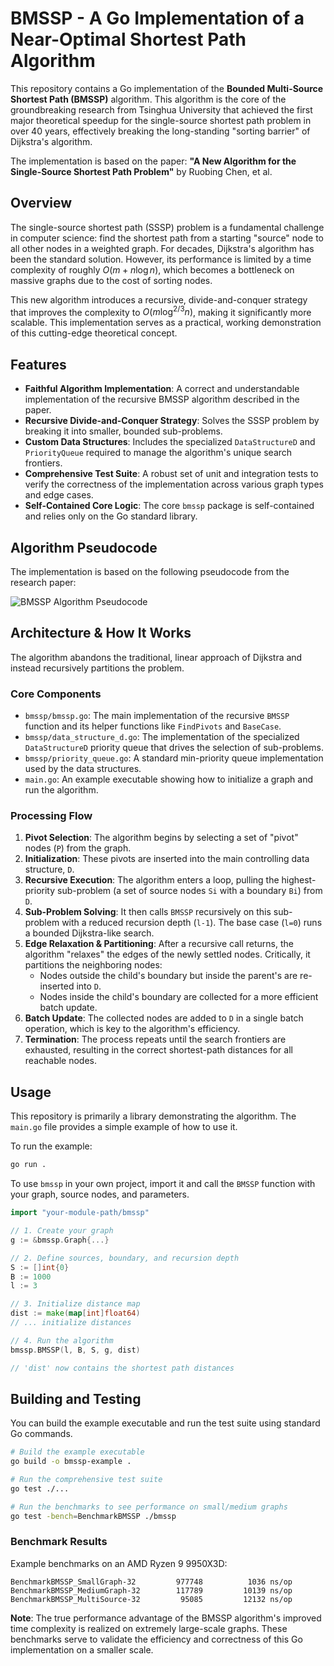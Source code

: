 # BMSSP - A Go Implementation of a Near-Optimal Shortest Path Algorithm

This repository contains a Go implementation of the **Bounded Multi-Source Shortest Path (BMSSP)** algorithm. This algorithm is the core of the groundbreaking research from Tsinghua University that achieved the first major theoretical speedup for the single-source shortest path problem in over 40 years, effectively breaking the long-standing "sorting barrier" of Dijkstra's algorithm.

The implementation is based on the paper: **"A New Algorithm for the Single-Source Shortest Path Problem"** by Ruobing Chen, et al.

## Overview

The single-source shortest path (SSSP) problem is a fundamental challenge in computer science: find the shortest path from a starting "source" node to all other nodes in a weighted graph. For decades, Dijkstra's algorithm has been the standard solution. However, its performance is limited by a time complexity of roughly $O(m + n \log n)$, which becomes a bottleneck on massive graphs due to the cost of sorting nodes.

This new algorithm introduces a recursive, divide-and-conquer strategy that improves the complexity to $O(m \log^{2/3} n)$, making it significantly more scalable. This implementation serves as a practical, working demonstration of this cutting-edge theoretical concept.

## Features

* **Faithful Algorithm Implementation**: A correct and understandable implementation of the recursive BMSSP algorithm described in the paper.
* **Recursive Divide-and-Conquer Strategy**: Solves the SSSP problem by breaking it into smaller, bounded sub-problems.
* **Custom Data Structures**: Includes the specialized `DataStructureD` and `PriorityQueue` required to manage the algorithm's unique search frontiers.
* **Comprehensive Test Suite**: A robust set of unit and integration tests to verify the correctness of the implementation across various graph types and edge cases.
* **Self-Contained Core Logic**: The core `bmssp` package is self-contained and relies only on the Go standard library.

## Algorithm Pseudocode

The implementation is based on the following pseudocode from the research paper:

![BMSSP Algorithm Pseudocode](https://waifuvault.moe/f/e0086426-3adb-4dba-bc12-88e661673e10/GyAKU3rXQAAB_JI.jpg)

## Architecture & How It Works

The algorithm abandons the traditional, linear approach of Dijkstra and instead recursively partitions the problem.

### Core Components

* `bmssp/bmssp.go`: The main implementation of the recursive `BMSSP` function and its helper functions like `FindPivots` and `BaseCase`.
* `bmssp/data_structure_d.go`: The implementation of the specialized `DataStructureD` priority queue that drives the selection of sub-problems.
* `bmssp/priority_queue.go`: A standard min-priority queue implementation used by the data structures.
* `main.go`: An example executable showing how to initialize a graph and run the algorithm.

### Processing Flow

1.  **Pivot Selection**: The algorithm begins by selecting a set of "pivot" nodes (`P`) from the graph.
2.  **Initialization**: These pivots are inserted into the main controlling data structure, `D`.
3.  **Recursive Execution**: The algorithm enters a loop, pulling the highest-priority sub-problem (a set of source nodes `Si` with a boundary `Bi`) from `D`.
4.  **Sub-Problem Solving**: It then calls `BMSSP` recursively on this sub-problem with a reduced recursion depth (`l-1`). The base case (`l=0`) runs a bounded Dijkstra-like search.
5.  **Edge Relaxation & Partitioning**: After a recursive call returns, the algorithm "relaxes" the edges of the newly settled nodes. Critically, it partitions the neighboring nodes:
    * Nodes outside the child's boundary but inside the parent's are re-inserted into `D`.
    * Nodes inside the child's boundary are collected for a more efficient batch update.
6.  **Batch Update**: The collected nodes are added to `D` in a single batch operation, which is key to the algorithm's efficiency.
7.  **Termination**: The process repeats until the search frontiers are exhausted, resulting in the correct shortest-path distances for all reachable nodes.

## Usage

This repository is primarily a library demonstrating the algorithm. The `main.go` file provides a simple example of how to use it.

To run the example:

```bash
go run .
```

To use `bmssp` in your own project, import it and call the `BMSSP` function with your graph, source nodes, and parameters.

```go
import "your-module-path/bmssp"

// 1. Create your graph
g := &bmssp.Graph{...}

// 2. Define sources, boundary, and recursion depth
S := []int{0}
B := 1000
l := 3

// 3. Initialize distance map
dist := make(map[int]float64)
// ... initialize distances

// 4. Run the algorithm
bmssp.BMSSP(l, B, S, g, dist)

// 'dist' now contains the shortest path distances
```

## Building and Testing

You can build the example executable and run the test suite using standard Go commands.

```bash
# Build the example executable
go build -o bmssp-example .

# Run the comprehensive test suite
go test ./...

# Run the benchmarks to see performance on small/medium graphs
go test -bench=BenchmarkBMSSP ./bmssp
```

### Benchmark Results

Example benchmarks on an AMD Ryzen 9 9950X3D:

```
BenchmarkBMSSP_SmallGraph-32         977748          1036 ns/op
BenchmarkBMSSP_MediumGraph-32        117789         10139 ns/op
BenchmarkBMSSP_MultiSource-32         95085         12132 ns/op
```

**Note**: The true performance advantage of the BMSSP algorithm's improved time complexity is realized on extremely large-scale graphs. These benchmarks serve to validate the efficiency and correctness of this Go implementation on a smaller scale.
